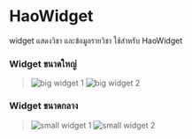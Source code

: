 # HaoWidget
widget แสดงวิชา
และข้อมูลรายวิชา ใช้สำหรับ HaoWidget

### Widget ขนาดใหญ่
> ![big widget 1](https://github.com/karnhao/HaoWidget/blob/main/img/1.png)
> ![big widget 2](https://github.com/karnhao/HaoWidget/blob/main/img/3.png)

### Widget ขนาดกลาง
> ![small widget 1](https://github.com/karnhao/HaoWidget/blob/main/img/2.png)
> ![small widget 2](https://github.com/karnhao/HaoWidget/blob/main/img/4.png)
